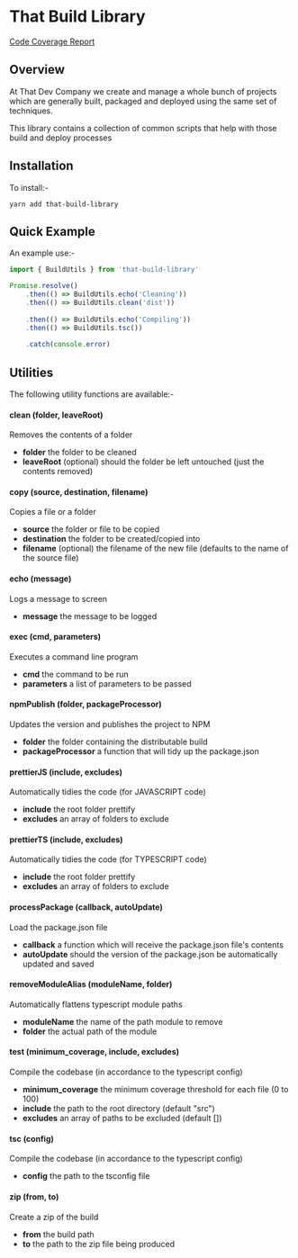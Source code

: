 # That Build Library

[Code Coverage Report](https://htmlpreview.github.io/?https://github.com/ThatDevCompany/that-build-library/blob/master/coverage/index.html)

##  Overview
At That Dev Company we create and manage a whole bunch of projects
which are generally built, packaged and deployed using the same 
set of techniques.

This library contains a collection of common scripts that help with
those build and deploy processes

##  Installation
To install:-

```
yarn add that-build-library
```

##  Quick Example
An example use:-

```js
import { BuildUtils } from 'that-build-library'

Promise.resolve()
    .then(() => BuildUtils.echo('Cleaning'))
    .then(() => BuildUtils.clean('dist'))
    
    .then(() => BuildUtils.echo('Compiling'))
    .then(() => BuildUtils.tsc())
    
    .catch(console.error)
```

## Utilities
The following utility functions are available:-

#### clean (folder, leaveRoot)
Removes the contents of a folder
* **folder** the folder to be cleaned
* **leaveRoot** (optional) should the folder be left untouched (just the contents removed)

#### copy (source, destination, filename)
Copies a file or a folder
* **source** the folder or file to be copied
* **destination** the folder to be created/copied into
* **filename** (optional) the filename of the new file (defaults to the name of the source file)

#### echo (message)
Logs a message to screen
* **message** the message to be logged

#### exec (cmd, parameters)
Executes a command line program
* **cmd** the command to be run
* **parameters** a list of parameters to be passed

#### npmPublish (folder, packageProcessor)
Updates the version and publishes the project to NPM
* **folder** the folder containing the distributable build
* **packageProcessor** a function that will tidy up the package.json

#### prettierJS (include, excludes)
Automatically tidies the code (for JAVASCRIPT code)
* **include** the root folder prettify
* **excludes** an array of folders to exclude

#### prettierTS (include, excludes)
Automatically tidies the code (for TYPESCRIPT code)
* **include** the root folder prettify
* **excludes** an array of folders to exclude

#### processPackage (callback, autoUpdate)
Load the package.json file
* **callback** a function which will receive the package.json
file's contents
* **autoUpdate** should the version of the package.json be automatically updated and saved

#### removeModuleAlias (moduleName, folder)
Automatically flattens typescript module paths
* **moduleName** the name of the path module to remove
* **folder** the actual path of the module

#### test (minimum_coverage, include, excludes)
Compile the codebase (in accordance to the typescript config)
* **minimum_coverage** the minimum coverage threshold for each file (0 to 100)
* **include** the path to the root directory (default "src")
* **excludes** an array of paths to be excluded (default [])

#### tsc (config)
Compile the codebase (in accordance to the typescript config)
* **config** the path to the tsconfig file

#### zip (from, to)
Create a zip of the build
* **from** the build path
* **to** the path to the zip file being produced

